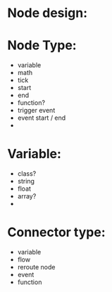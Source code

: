 


# Node design:


# Node Type:
 * variable
 * math
 * tick
 * start
 * end
 * function?
 * trigger event
 * event start / end
 * 

# Variable:
 * class?
 * string
 * float
 * array?
 * 

# Connector type:
 * variable
 * flow
 * reroute node
 * event
 * function